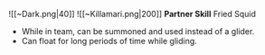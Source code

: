 
![[~Dark.png|40]]
![[~Killamari.png|200]]
**Partner Skill**
Fried Squid
- While in team, can be summoned and used instead of a glider.
- Can float for long periods of time while gliding.